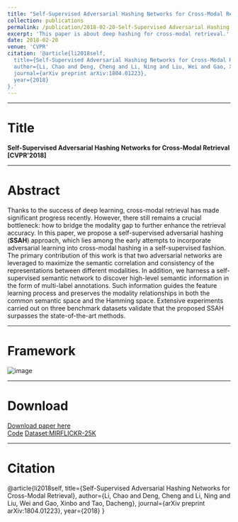 ```yaml
---
title: "Self-Supervised Adversarial Hashing Networks for Cross-Modal Retrieval"
collection: publications
permalink: /publication/2018-02-20-Self-Supervised Adversarial Hashing Networks for Cross-Modal Retrieval
excerpt: 'This paper is about deep hashing for cross-modal retrieval.'
date: 2018-02-20
venue: 'CVPR'
citation: '@article{li2018self,
  title={Self-Supervised Adversarial Hashing Networks for Cross-Modal Retrieval},
  author={Li, Chao and Deng, Cheng and Li, Ning and Liu, Wei and Gao, Xinbo and Tao, Dacheng},
  journal={arXiv preprint arXiv:1804.01223},
  year={2018}
}.'
---
```


---
# Title
__Self-Supervised Adversarial Hashing Networks for Cross-Modal Retrieval [CVPR'2018]__  

---
# Abstract
Thanks to the success of deep learning, cross-modal retrieval has made significant progress recently. However, there still remains a crucial bottleneck: how to bridge the modality gap to further enhance the retrieval accuracy. In this paper, we propose a self-supervised adversarial hashing (__SSAH__) approach, which lies among the early attempts to incorporate adversarial learning into cross-modal hashing in a self-supervised fashion. The primary contribution of this work is that two adversarial networks are leveraged to maximize the semantic correlation and consistency of the representations between different modalities. In addition, we harness a self-supervised semantic network to discover high-level semantic information in the form of multi-label annotations. Such information guides the feature learning process and preserves the modality relationships in both the common semantic space and the Hamming space. Extensive experiments carried out on three benchmark datasets validate that the proposed SSAH surpasses the state-of-the-art methods.

---
# Framework
![image](https://github.com/ChaoLi1991/ChaoLi1991.github.io/blob/master/files/SSAH/Framework.png)

---
# Download
[Download paper here](https://arxiv.org/pdf/1804.01223.pdf)  
[Code](https://github.com/ChaoLi1991/ChaoLi1991.github.io/tree/master/files/SSAH)
[Dataset:MIRFLICKR-25K]()

---
# Citation
@article{li2018self,
  title={Self-Supervised Adversarial Hashing Networks for Cross-Modal Retrieval},
  author={Li, Chao and Deng, Cheng and Li, Ning and Liu, Wei and Gao, Xinbo and Tao, Dacheng},
  journal={arXiv preprint arXiv:1804.01223},
  year={2018}
}
